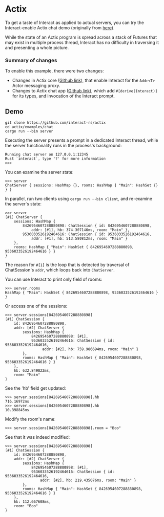 # Actix

To get a taste of Interact as applied to actual servers, you can try the Interact-enable Actix chat demo (originally from [here](https://github.com/actix/actix/tree/master/examples/chat)).

While the state of an Actix program is spread across a stack of Futures that may exist in multiple process thread, Interact has no difficulty in traversing it and presenting a whole picture.

### Summary of changes

To enable this example, there were two changes:

* Changes in Actix core ([Github link](https://github.com/interact-rs/actix/compare/interact-rs:base...interact-rs:interact-addr)), that enable Interact for the `Addr<T>` Actor messaging proxy.
* Changes to Actix chat app ([Github link](https://github.com/interact-rs/actix/compare/interact-rs:interact-addr...interact-rs:interact-chat)), which add `#[derive(Interact)]` for its types, and invocation of the Interact prompt.


## Demo

```shell
git clone https://github.com/interact-rs/actix
cd actix/examples/chat
cargo run --bin server
```

Executing the server presents a prompt in a dedicated Interact thread, while the server functionality runs in the process's background:

```shell
Running chat server on 127.0.0.1:12345
Rust `interact`, type '?' for more information
>>>
```

You can examine the server state:

```rust,ignore
>>> server
ChatServer { sessions: HashMap {}, rooms: HashMap { "Main": HashSet {} } }
```

In parallel, run two clients using `cargo run --bin client`, and re-examine the server's state:

```rust,ignore
>>> server
[#1] ChatServer {
    sessions: HashMap {
        8426954607288880898: ChatSession { id: 8426954607288880898,
			addr: [#1], hb: 374.307146ms, room: "Main" },
        9536033526192464616: ChatSession { id: 9536033526192464616,
			addr: [#1], hb: 513.580812ms, room: "Main" }
    },
    rooms: HashMap { "Main": HashSet { 8426954607288880898, 9536033526192464616 } }
}
```

The reason for `#[1]` is the loop that is detected by traversal of ChatSession's `addr`, which loops back into `ChatServer`.

You can use Interact to print only field of rooms:
```rust,ignore
>>> server.rooms
HashMap { "Main": HashSet { 8426954607288880898, 9536033526192464616 } }
```

Or access one of the sessions:

```rust,ignore
>>> server.sessions[8426954607288880898]
[#1] ChatSession {
    id: 8426954607288880898,
    addr: [#2] ChatServer {
        sessions: HashMap {
            8426954607288880898: [#1],
            9536033526192464616: ChatSession { id: 9536033526192464616,
				 addr: [#2], hb: 759.986694ms, room: "Main" }
        },
        rooms: HashMap { "Main": HashSet { 8426954607288880898, 9536033526192464616 } }
    },
    hb: 632.849822ms,
    room: "Main"
}
```

See the 'hb' field get updated:

```rust,ignore
>>> server.sessions[8426954607288880898].hb
716.16972ms
>>> server.sessions[8426954607288880898].hb
10.398845ms
```

Modify the room's name:

```rust,ignore
>>> server.sessions[8426954607288880898].room = "Boo"
```

See that it was indeed modified:

```rust,ignore
>>> server.sessions[8426954607288880898]
[#1] ChatSession {
    id: 8426954607288880898,
    addr: [#2] ChatServer {
        sessions: HashMap {
            8426954607288880898: [#1],
            9536033526192464616: ChatSession { id: 9536033526192464616,
				addr: [#2], hb: 219.435076ms, room: "Main" }
        },
        rooms: HashMap { "Main": HashSet { 8426954607288880898, 9536033526192464616 } }
    },
    hb: 112.667608ms,
    room: "Boo"
}

```

